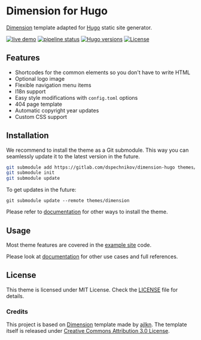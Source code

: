 # Dimension for Hugo

[Dimension](https://html5up.net/dimension/) template adapted for [Hugo](https://gohugo.io/) static site generator.

[![live demo](https://img.shields.io/badge/-live%20demo-orange.svg)](https://dspechnikov.gitlab.io/dimension-hugo/)
[![pipeline status](https://gitlab.com/dspechnikov/dimension-hugo/badges/master/pipeline.svg)](https://gitlab.com/dspechnikov/dimension-hugo/commits/master)
[![Hugo versions](https://img.shields.io/badge/Hugo-0.46-blue.svg)]()
[![License](https://img.shields.io/badge/license-MIT-green.svg)](./LICENSE)

## Features

- Shortcodes for the common elements so you don't have to write HTML
- Optional logo image
- Flexible navigation menu items
- I18n support
- Easy style modifications with `config.toml` options
- 404 page template
- Automatic copyright year updates
- Custom CSS support

## Installation

We recommend to install the theme as a Git submodule. This way you can seamlessly 
update it to the latest version in the future.

```bash
git submodule add https://gitlab.com/dspechnikov/dimension-hugo themes/dimension
git submodule init
git submodule update
```

To get updates in the future:
```
git submodule update --remote themes/dimension
```

Please refer to [documentation][docs] for other ways to install the theme.

## Usage

Most theme features are covered in the [example site](./exampleSite/) code.

Please look at [documentation][docs] for other use cases and full references.

## License

This theme is licensed under MIT License. Check the [LICENSE](./LICENSE) file for details.

### Credits

This project is based on [Dimension](https://html5up.net/dimension/) template made by [ajlkn](https://aj.lkn.io). The template itself is released under [Creative Commons Attribution 3.0 License](http://creativecommons.org/licenses/by/3.0/).

[docs]: https://dspechnikov.gitlab.io/dimension-hugo/#docs
